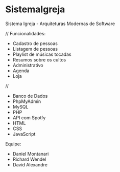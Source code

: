# SistemaIgreja
Sistema Igreja - Arquiteturas Modernas de Software

//
Funcionalidades:
- Cadastro de pessoas
- Listagem de pessoas
- Playlist de músicas tocadas
- Resumos sobre os cultos
- Administrativo
- Agenda
- Loja

//
- Banco de Dados
- PhpMyAdmin
- MySQL
- PHP
- API com Spotfy
- HTML
- CSS
- JavaScript

Equipe:
- Daniel Montanari 
- Richard Wendel
- David Alexandre
